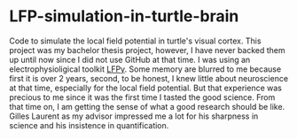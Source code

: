 # LFP-simulation-in-turtle-brain
Code to simulate the local field potential in turtle's visual cortex.
This project was my bachelor thesis project, however, I have never backed them up until now since I did not use GitHub at that time.
I was using an electrophysioligical toolkit [LFPy](https://github.com/LFPy/LFPy). Some memory are blurred to me because first it is over 2 years, second, to be honest, I knew little about neuroscience at that time, especially for the local field potential. But that experience was precious to me since it was the first time I tasted the good science. From that time on, I am getting the sense of what a good research should be like. Gilles Laurent as my advisor impressed me a lot for his sharpness in science and his insistence in quantification.
